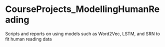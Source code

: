 # CourseProjects_ModellingHumanReading
Scripts and reports on using models such as Word2Vec, LSTM, and SRN to fit human reading data
